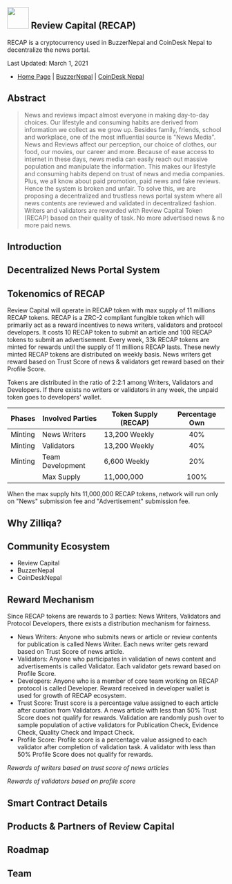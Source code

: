## <img src="https://github.com/Review-Capital-Blockchain-Ecosystem/RIP/blob/master/web%20icon-01.png" width = "50 px" /> Review Capital (RECAP)
RECAP is a cryptocurrency used in BuzzerNepal and CoinDesk Nepal to decentralize the news portal.

Last Updated: March 1, 2021

- [Home Page](https://www.reviewcapital.org) | [BuzzerNepal](https://www.buzzernepal.com) | [CoinDesk Nepal](https://www.coindesknepal.com)

## Abstract
>News and reviews impact almost everyone in making day-to-day choices. Our lifestyle and consuming habits are derived from information we collect as we grow up. Besides family, friends, school and workplace, one of the most influential source is "News Media".  News and Reviews affect our perception, our choice of clothes, our food, our movies, our career and more. Because of ease access to internet in these days, news media can easily reach out massive population and manipulate the information. This makes our lifestyle and consuming habits depend on trust of news and media companies. Plus, we all know about paid promotion, paid news and fake reviews. Hence the system is broken and unfair. To solve this, we are proposing a decentralized and trustless news portal system where all news contents are reviewed and validated in decentralized fashion. Writers and validators are rewarded with Review Capital Token (RECAP) based on their quality of task. No more advertised news & no more paid news.

## Introduction

## Decentralized News Portal System

## Tokenomics of RECAP
Review Capital will operate in RECAP token with max supply of 11 millions RECAP tokens. RECAP is a ZRC-2 compliant fungible token which will primarily act as a reward incentives to news writers, validators and protocol developers. It costs 10 RECAP token to submit an article and 100 RECAP tokens to submit an advertisement. Every week, 33k RECAP tokens are minted for rewards until the supply of 11 millions RECAP lasts. These newly minted RECAP tokens are distributed on weekly basis. News writers get reward based on Trust Score of news & validators get reward based on their Profile Score.

Tokens are distributed in the ratio of 2:2:1 among Writers, Validators and Developers. If there exists no writers or validators in any week, the unpaid token goes to developers' wallet.


| Phases   | Involved Parties                          | Token Supply (RECAP)    | Percentage Own |
| -------- | ----------------------------------------- | ----------------------- | :-----------:  |
| Minting  | News Writers                              | 13,200 Weekly           |      40%       |
| Minting  | Validators                                | 13,200 Weekly           |      40%       |
| Minting  | Team Development                          |  6,600 Weekly           |      20%       |
|          | Max Supply                                | 11,000,000              |     100%       |

When the max supply hits 11,000,000 RECAP tokens, network will run only on "News" submission fee and "Advertisement" submission fee.

## Why Zilliqa?

## Community Ecosystem
* Review Capital
* BuzzerNepal
* CoinDeskNepal

## Reward Mechanism
Since RECAP tokens are rewards to 3 parties: News Writers, Validators and Protocol Developers, there exists a distribution mechanism for fairness.
* News Writers: Anyone who submits news or article or review contents for publication is called News Writer. Each news writer gets reward based on Trust Score of news article.
* Validators: Anyone who participates in validation of news content and advertisements is called Validator. Each validator gets reward based on Profile Score.
* Developers: Anyone who is a member of core team working on RECAP protocol is called Developer. Reward received in developer wallet is used for growth of RECAP ecosystem.
* Trust Score: Trust score is a percentage value assigned to each article after curation from Validators. A news article with less than 50% Trust Score does not qualify for rewards. Validation are randomly push over to sample population of active validators for Publication Check, Evidence Check, Quality Check and Impact Check.
* Profile Score: Profile score is a percentage value assigned to each validator after completion of validation task. A validator with less than 50% Profile Score does not qualify for rewards. 

<i>Rewards of writers based on trust score of news articles</i>

<i>Rewards of validators based on profile score</i>

## Smart Contract Details

## Products & Partners of Review Capital

## Roadmap

## Team







